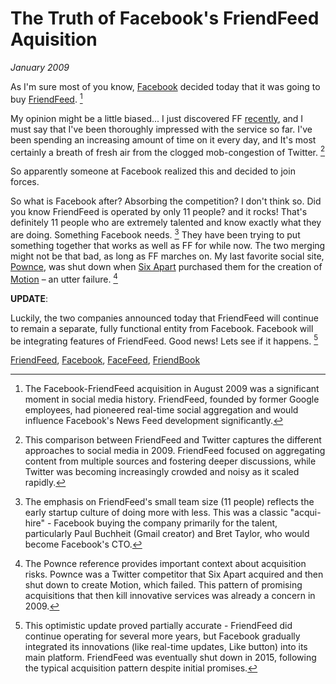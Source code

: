 # The Truth of Facebook's FriendFeed Aquisition
*January 2009*





  As I'm sure most of you know, [Facebook](http://facebook.com) decided today that it was going to buy [FriendFeed](http://friendfeed.com/kennethreitz). [^1]

 My opinion might be a little biased... I just discovered FF [recently](http://kennethreitz.com/blog/friendfeed-is-awesome/), and I must say that I've been thoroughly impressed with the service so far. I've been spending an increasing amount of time on it every day, and It's most certainly a breath of fresh air from the clogged mob\-congestion of Twitter. [^2]

  So apparently someone at Facebook realized this and decided to join forces.

 So what is Facebook after? Absorbing the competition? I don't think so. Did you know FriendFeed is operated by only 11 people? and it rocks! That's definitely 11 people who are extremely talented and know exactly what they are doing. Something Facebook needs. [^3] They have been trying to put something together that works as well as FF for while now. The two merging might not be that bad, as long as FF marches on. My last favorite social site, [Pownce](http://pownce.com), was shut down when [Six Apart](http://sixapart.com) purchased them for the creation of [Motion](http://www.movabletype.com/motion/) – an utter failure. [^4]

 **UPDATE**:

 Luckily, the two companies announced today that FriendFeed will continue to remain a separate, fully functional entity from Facebook. Facebook will be integrating features of FriendFeed. Good news! Lets see if it happens. [^5]

[^1]: The Facebook-FriendFeed acquisition in August 2009 was a significant moment in social media history. FriendFeed, founded by former Google employees, had pioneered real-time social aggregation and would influence Facebook's News Feed development significantly.

[^2]: This comparison between FriendFeed and Twitter captures the different approaches to social media in 2009. FriendFeed focused on aggregating content from multiple sources and fostering deeper discussions, while Twitter was becoming increasingly crowded and noisy as it scaled rapidly.

[^3]: The emphasis on FriendFeed's small team size (11 people) reflects the early startup culture of doing more with less. This was a classic "acqui-hire" - Facebook buying the company primarily for the talent, particularly Paul Buchheit (Gmail creator) and Bret Taylor, who would become Facebook's CTO.

[^4]: The Pownce reference provides important context about acquisition risks. Pownce was a Twitter competitor that Six Apart acquired and then shut down to create Motion, which failed. This pattern of promising acquisitions that then kill innovative services was already a concern in 2009.

[^5]: This optimistic update proved partially accurate - FriendFeed did continue operating for several more years, but Facebook gradually integrated its innovations (like real-time updates, Like button) into its main platform. FriendFeed was eventually shut down in 2015, following the typical acquisition pattern despite initial promises.

 [FriendFeed](http://technorati.com/tag/FriendFeed), [Facebook](http://technorati.com/tag/Facebook), [FaceFeed](http://technorati.com/tag/FaceFeed), [FriendBook](http://technorati.com/tag/FriendBook)  